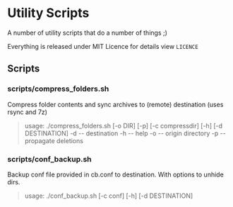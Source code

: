 # Utility Scripts
A number of utility scripts that do a number of things ;)

Everything is released under MIT Licence for details view ```LICENCE```

## Scripts
### scripts/compress_folders.sh
Compress folder contents and sync archives to (remote) destination (uses rsync and 7z)
> usage: ./compress_folders.sh [-o DIR] [-p] [-c compressdir] [-h] [-d DESTINATION]
> -d -- destination
> -h -- help
> -o -- origin directory
> -p -- propagate deletions

### scripts/conf_backup.sh
Backup conf file provided in cb.conf to destination. With options to unhide
dirs.
> usage: ./conf_backup.sh [-c conf] [-h] [-d DESTINATION]
